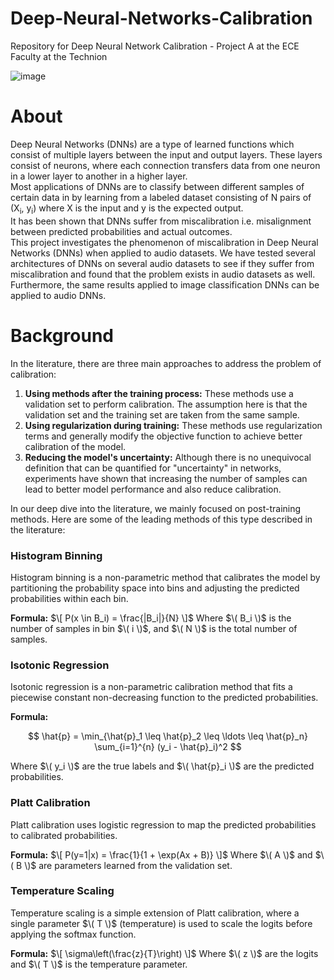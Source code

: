 # Deep-Neural-Networks-Calibration
Repository for Deep Neural Network Calibration - Project A at the ECE Faculty at the Technion

![image](https://github.com/avichayyy/Deep-Neural-Networks-Calibration/assets/129785797/9201769a-802a-4847-8584-aa45a09d2cf6)

# About
Deep Neural Networks (DNNs) are a type of learned functions which consist of multiple layers between the input and output layers. These layers consist of neurons, where each connection transfers data from one neuron in a lower layer to another in a higher layer. <br>
Most applications of DNNs are to classify between different samples of certain data in by learning from a labeled dataset consisting of N pairs of (X<sub>i</sub>, y<sub>i</sub>) where X is the input and y is the expected output. <br>
It has been shown that DNNs suffer from miscalibration i.e. misalignment between predicted probabilities and actual outcomes. <br>
This project investigates the phenomenon of miscalibration in Deep Neural Networks (DNNs) when applied to audio datasets.
We have tested several architectures of DNNs on several audio datasets to see if they suffer from miscalibration and found that the problem exists in audio datasets as well. Furthermore, the same results applied to image classification DNNs can be applied to audio DNNs. <br>

# Background

In the literature, there are three main approaches to address the problem of calibration:
1. **Using methods after the training process:** These methods use a validation set to perform calibration. The assumption here is that the validation set and the training set are taken from the same sample.
2. **Using regularization during training:** These methods use regularization terms and generally modify the objective function to achieve better calibration of the model.
3. **Reducing the model's uncertainty:** Although there is no unequivocal definition that can be quantified for "uncertainty" in networks, experiments have shown that increasing the number of samples can lead to better model performance and also reduce calibration.

In our deep dive into the literature, we mainly focused on post-training methods. Here are some of the leading methods of this type described in the literature:

### Histogram Binning

Histogram binning is a non-parametric method that calibrates the model by partitioning the probability space into bins and adjusting the predicted probabilities within each bin.

**Formula:**
$\[ P(x \in B_i) = \frac{|B_i|}{N} \]$
Where $\( B_i \)$ is the number of samples in bin $\( i \)$, and $\( N \)$ is the total number of samples.

### Isotonic Regression

Isotonic regression is a non-parametric calibration method that fits a piecewise constant non-decreasing function to the predicted probabilities.

**Formula:**

$$
\hat{p} = \min_{\hat{p}_1 \leq \hat{p}_2 \leq \ldots \leq \hat{p}_n} \sum_{i=1}^{n} (y_i - \hat{p}_i)^2
$$

Where $\( y_i \)$ are the true labels and $\( \hat{p}_i \)$ are the predicted probabilities.

### Platt Calibration

Platt calibration uses logistic regression to map the predicted probabilities to calibrated probabilities.

**Formula:**
$\[ P(y=1|x) = \frac{1}{1 + \exp(Ax + B)} \]$
Where $\( A \)$ and $\( B \)$ are parameters learned from the validation set.

### Temperature Scaling

Temperature scaling is a simple extension of Platt calibration, where a single parameter $\( T \)$ (temperature) is used to scale the logits before applying the softmax function.

**Formula:**
$\[ \sigma\left(\frac{z}{T}\right) \]$
Where $\( z \)$ are the logits and $\( T \)$ is the temperature parameter.
